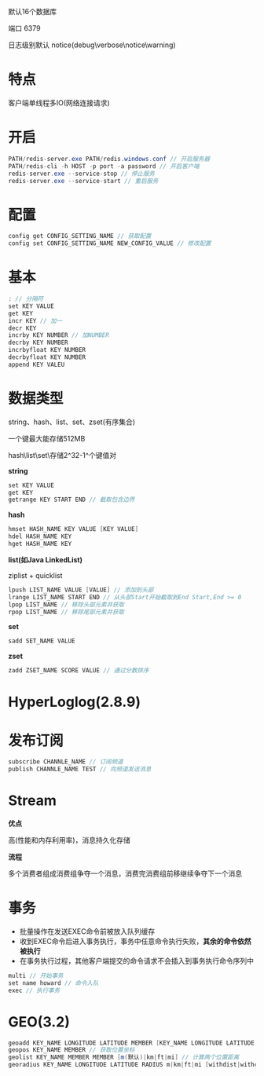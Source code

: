 默认16个数据库

端口 6379

日志级别默认 notice(debug\verbose\notice\warning\)

# 特点

客户端单线程多IO(网络连接请求)

# 开启

```java
PATH/redis-server.exe PATH/redis.windows.conf // 开启服务器
PATH/redis-cli -h HOST -p port -a password // 开启客户端
redis-server.exe --service-stop // 停止服务
redis-server.exe --service-start // 重启服务
```

# 配置

```java
config get CONFIG_SETTING_NAME // 获取配置
config set CONFIG_SETTING_NAME NEW_CONFIG_VALUE // 修改配置

```

# 基本

```java
: // 分隔符
set KEY VALUE
get KEY
incr KEY // 加一
decr KEY
incrby KEY NUMBER // 加NUMBER
decrby KEY NUMBER
incrbyfloat KEY NUMBER 
decrbyfloat KEY NUMBER
append KEY VALEU
```

# 数据类型

string、hash、list、set、zset(有序集合)

一个键最大能存储512MB

hash\list\set\存储2^32-1^个键值对

**string**

```java
set KEY VALUE
get KEY
getrange KEY START END // 截取包含边界
```

**hash**

```java
hmset HASH_NAME KEY VALUE [KEY VALUE]
hdel HASH_NAME KEY
hget HASH_NAME KEY
```

**list(如Java LinkedList)**

ziplist + quicklist

```java
lpush LIST_NAME VALUE [VALUE] // 添加到头部
lrange LIST_NAME START END // 从头部Start开始截取到End Start,End >= 0
lpop LIST_NAME // 移除头部元素并获取
rpop LIST_NAME // 移除尾部元素并获取
```

**set**

```java
sadd SET_NAME VALUE
```

**zset**

```java
zadd ZSET_NAME SCORE VALUE // 通过分数排序
```

# HyperLoglog(2.8.9)



# 发布订阅

```java
subscribe CHANNLE_NAME // 订阅频道
publish CHANNLE_NAME TEST // 向频道发送消息
```

# Stream

**优点**

高(性能和内存利用率)，消息持久化存储

**流程**

多个消费者组成消费组争夺一个消息，消费完消费组前移继续争夺下一个消息

# 事务

- 批量操作在发送EXEC命令前被放入队列缓存
- 收到EXEC命令后进入事务执行，事务中任意命令执行失败，**其余的命令依然被执行**
- 在事务执行过程，其他客户端提交的命令请求不会插入到事务执行命令序列中

```java
multi // 开始事务
set name howard // 命令入队
exec // 执行事务
```

# GEO(3.2)

```java
geoadd KEY_NAME LONGITUDE LATITUDE MEMBER [KEY_NAME LONGITUDE LATITUDE MEMBER] // 添加位置坐标
geopos KEY_NAME MEMBER // 获取位置坐标
geolist KEY_NAME MEMBER MEMBER [m(默认)|km|ft|mi] // 计算两个位置距离
georadius KEY_NAME LONGITUDE LATITUDE RADIUS m|km|ft|mi [withdist|withcoord|withhash|count|asc|desc]
```

